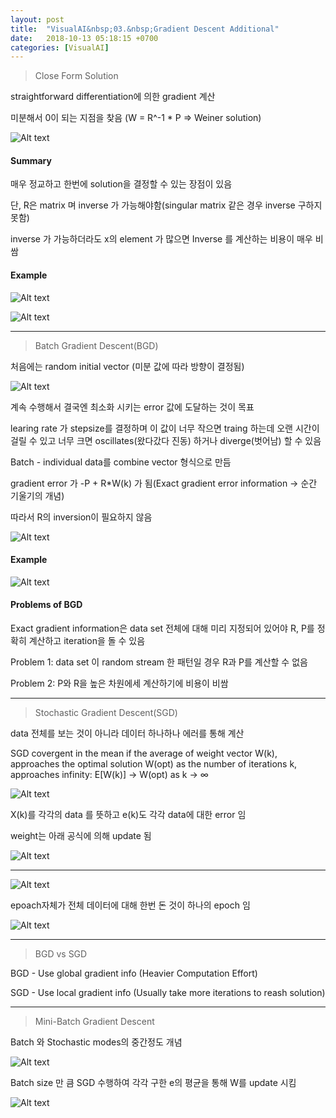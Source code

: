 ```yaml
---
layout: post
title:  "VisualAI&nbsp;03.&nbsp;Gradient Descent Additional"
date:   2018-10-13 05:18:15 +0700
categories: [VisualAI]
---
```


> Close Form Solution

straightforward differentiation에 의한 gradient 계산

미분해서 0이 되는 지점을 찾음 (W = R^-1 * P => Weiner solution)

![Alt text](/static/img/VisualAI/3.1.PNG)

#### Summary

매우 정교하고 한번에 solution을 결정할 수 있는 장점이 있음

단, R은 matrix 며 inverse 가 가능해야함(singular matrix 같은 경우 inverse 구하지 못함)

inverse 가 가능하더라도 x의 element 가 많으면 Inverse 를 계산하는 비용이 매우 비쌈

#### Example

![Alt text](/static/img/VisualAI/3.2.PNG)

![Alt text](/static/img/VisualAI/3.3.PNG)

---

> Batch Gradient Descent(BGD)

처음에는 random initial vector (미분 값에 따라 방향이 결정됨)

![Alt text](/static/img/VisualAI/3.4.PNG)

계속 수행해서 결국엔 최소화 시키는 error 값에 도달하는 것이 목표

learing rate 가 stepsize를 결정하며 이 값이 너무 작으면 traing 하는데 오랜 시간이 걸릴 수 있고 너무 크면 oscillates(왔다갔다 진동) 하거나 diverge(벗어남) 할 수 있음

Batch - individual data를 combine vector 형식으로 만듬

gradient error 가 -P + R*W(k) 가 됨(Exact gradient error information -> 순간 기울기의 개념)

따라서 R의 inversion이 필요하지 않음

![Alt text](/static/img/VisualAI/3.5.PNG)

#### Example

![Alt text](/static/img/VisualAI/3.6.PNG)

#### Problems of BGD

Exact gradient information은 data set 전체에 대해 미리 지정되어 있어야 R, P를 정확히 계산하고 iteration을 돌 수 있음

Problem 1: data set 이 random stream 한 패턴일 경우 R과 P를 계산할 수 없음

Problem 2: P와 R을 높은 차원에세 계산하기에 비용이 비쌈

---

> Stochastic Gradient Descent(SGD)

data 전체를 보는 것이 아니라 데이터 하나하나 에러를 통해 계산

SGD covergent in the mean if the average of weight vector W(k), approaches the optimal solution W(opt) as the number of iterations k, approaches infinity: E[W(k)] -> W(opt) as k -> ∞

![Alt text](/static/img/VisualAI/3.7.PNG)

X(k)를 각각의 data 를 뜻하고 e(k)도 각각 data에 대한 error 임

weight는 아래 공식에 의해 update 됨

![Alt text](/static/img/VisualAI/3.8.PNG)

---

![Alt text](/static/img/VisualAI/3.9.PNG)

epoach자체가 전체 데이터에 대해 한번 돈 것이 하나의 epoch 임

![Alt text](/static/img/VisualAI/3.10.PNG)

---

> BGD vs SGD

BGD - Use global gradient info (Heavier Computation Effort)

SGD - Use local gradient info (Usually take more iterations to reash solution)

---

> Mini-Batch Gradient Descent

Batch 와 Stochastic modes의 중간정도 개념

![Alt text](/static/img/VisualAI/3.11.PNG)

Batch size 만 큼 SGD 수행하여 각각 구한 e의 평균을 통해 W를 update 시킴

![Alt text](/static/img/VisualAI/3.12.PNG)

